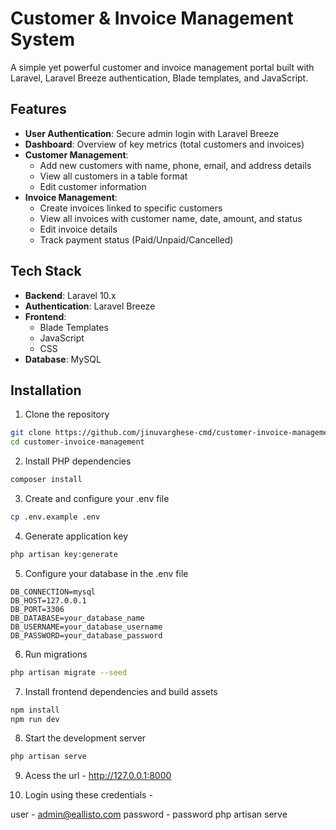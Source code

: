 # Customer & Invoice Management System

A simple yet powerful customer and invoice management portal built with Laravel, Laravel Breeze authentication, Blade templates, and JavaScript.

## Features

- **User Authentication**: Secure admin login with Laravel Breeze
- **Dashboard**: Overview of key metrics (total customers and invoices)
- **Customer Management**:
  - Add new customers with name, phone, email, and address details
  - View all customers in a table format
  - Edit customer information
- **Invoice Management**:
  - Create invoices linked to specific customers
  - View all invoices with customer name, date, amount, and status
  - Edit invoice details
  - Track payment status (Paid/Unpaid/Cancelled)

## Tech Stack

- **Backend**: Laravel 10.x
- **Authentication**: Laravel Breeze
- **Frontend**: 
  - Blade Templates
  - JavaScript
  - CSS
- **Database**: MySQL

## Installation

1. Clone the repository
```bash
git clone https://github.com/jinuvarghese-cmd/customer-invoice-management.git
cd customer-invoice-management
```

2. Install PHP dependencies
```bash
composer install
```

3. Create and configure your .env file
```bash
cp .env.example .env
```

4. Generate application key
```bash
php artisan key:generate
```

5. Configure your database in the .env file
```
DB_CONNECTION=mysql
DB_HOST=127.0.0.1
DB_PORT=3306
DB_DATABASE=your_database_name
DB_USERNAME=your_database_username
DB_PASSWORD=your_database_password
```

6. Run migrations
```bash
php artisan migrate --seed
```

7. Install frontend dependencies and build assets
```bash
npm install
npm run dev
```

8. Start the development server
```bash
php artisan serve
```

9. Acess the url - http://127.0.0.1:8000

10. Login using these credentials -

user - admin@eallisto.com
password - password
php artisan serve
```


